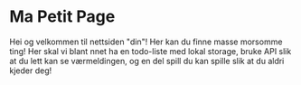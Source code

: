 # Ma Petit Page
 Hei og velkommen til nettsiden "din"! Her kan du finne masse morsomme ting! Her skal vi blant nnet ha en todo-liste med lokal storage, bruke API slik at du lett kan se værmeldingen, og en del spill du kan spille slik at du aldri kjeder deg!
